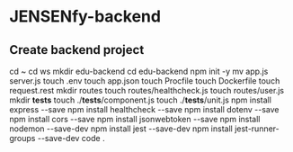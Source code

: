 # JENSENfy-backend

## Create backend project

cd ~
cd ws
mkdir edu-backend
cd edu-backend
npm init -y
mv app.js server.js
touch .env
touch app.json
touch Procfile
touch Dockerfile
touch request.rest
mkdir routes
touch routes/healthcheck.js 
touch routes/user.js
mkdir __tests__
touch ./__tests__/component.js
touch ./__tests__/unit.js
npm install express --save
npm install healthcheck --save
npm install dotenv --save
npm install cors --save
npm install jsonwebtoken --save
npm install nodemon --save-dev
npm install jest --save-dev
npm install jest-runner-groups --save-dev
code .
